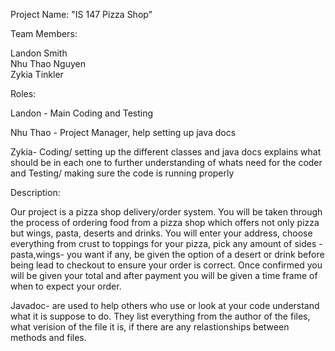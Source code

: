 Project Name: "IS 147 Pizza Shop"

Team Members:

Landon Smith           
Nhu Thao Nguyen            
Zykia Tinkler        

Roles:

Landon - Main Coding and Testing

Nhu Thao - Project Manager, help setting up java docs

Zykia- Coding/ setting up the different classes and java docs explains what should be in each one to further understanding of whats need for the coder and Testing/ making sure the code is running properly

Description:

Our project is a pizza shop delivery/order system. You will be taken through the process of ordering food from a pizza shop 
which offers not only pizza but wings, pasta, deserts and drinks. You will enter your address, choose everything from crust to toppings for your
pizza, pick any amount of sides -pasta,wings- you want if any, be given the option of a desert or drink before being lead to checkout to ensure your order is correct. 
Once confirmed you will be given your total and after payment you will be given a time frame of when to expect your order.

Javadoc- are used to help others who use or look at your code understand what it is suppose to do. They list everything from the author of the files, what verision of the file it is, if there are any relastionships between methods and files. 





